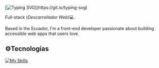 [![Typing SVG](https://readme-typing-svg.demolab.com?font=Fira+Code&pause=1000&width=435&lines=Hello+there👋,+I'm+Ivan+Pacheco.)](https://git.io/typing-svg)

Full-stack (*Descarrollador Web*)💻.

Based in the Ecuador, I'm a front-end developer passionate about building accessible web apps that users love.

## ⚙️Tecnologías
[![My Skills](https://skillicons.dev/icons?i=js,html,css,sass,react,git,ts,vscode,bootstrap,tailwind)](https://skillicons.dev)

<!--
**ivanpachecos/ivanpachecos** is a ✨ _special_ ✨ repository because its `README.md` (this file) appears on your GitHub profile.

Here are some ideas to get you started:

- 🔭 I’m currently working on ...
- 🌱 I’m currently learning ...
- 👯 I’m looking to collaborate on ...
- 🤔 I’m looking for help with ...
- 💬 Ask me about ...
- 📫 How to reach me: ...
- 😄 Pronouns: ...
- ⚡ Fun fact: ...
-->
